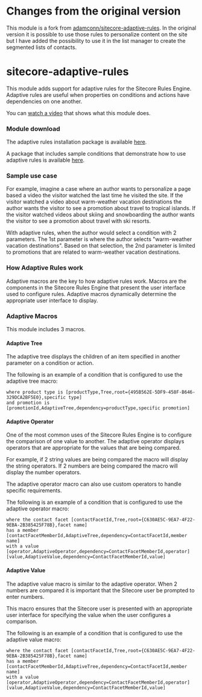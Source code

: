 # Changes from the original version
This module is a fork from [adamconn/sitecore-adaptive-rules](https://github.com/adamconn/sitecore-adaptive-rules). In the original version it is possible to use those rules to personalize content on the site but I have added the possibility to use it in the list manager to create the segmented lists of contacts.

# sitecore-adaptive-rules
This module adds support for adaptive rules for the Sitecore Rules Engine. Adaptive rules are useful when properties on conditions and actions have dependencies on one another. 

You can [watch a video](http://youtu.be/M2m2vJ5diEI) that shows what this module does.

### Module download
The adaptive rules installation package is available [here](https://github.com/vgbenjamin/sitecore-adaptive-rules/tree/master/sitecore/).

A package that includes sample conditions that demonstrate how to use adaptive rules is available [here](https://github.com/vgbenjamin/sitecore-adaptive-rules/tree/master/sitecore/).

### Sample use case
For example, imagine a case where an author wants to personalize a page based a video the visitor watched the last time he visited the site. If the visitor watched a video about warm-weather vacation destinations the author wants the visitor to see a promotion about travel to tropical islands. If the visitor watched videos about skiing and snowboarding the author wants the visitor to see a promotion about travel with ski resorts.

With adaptive rules, when the author would select a condition with 2 parameters. The 1st parameter is where the author selects "warm-weather vacation destinations". Based on that selection, the 2nd parameter is limited to promotions that are related to warm-weather vacation destinations.

### How Adaptive Rules work
Adaptive macros are the key to how adaptive rules work. Macros are the components in the Sitecore Rules Engine that present the user interface used to configure rules. Adaptive macros dynamically determine the appropriate user interface to display.

### Adaptive Macros
This module includes 3 macros.

#### Adaptive Tree
The adaptive tree displays the children of an item specified in another parameter on a condition or action.

The following is an example of a condition that is configured to use the adaptive tree macro:
```
where product type is [productType,Tree,root={495B562E-5DF9-458F-B646-329DCA2BF5E0},specific type] 
and promotion is [promotionId,AdaptiveTree,dependency=productType,specific promotion] 
```

#### Adaptive Operator
One of the most common uses of the Sitecore Rules Engine is to configure the comparison of one value to another. The adaptive operator displays operators that are appropriate for the values that are being compared.

For example, if 2 string values are being compared the macro will display the string operators. If 2 numbers are being compared the macro will display the number operators.

The adaptive operator macro can also use custom operators to handle specific requirements. 

The following is an example of a condition that is configured to use the adaptive operator macro:
```
where the contact facet [contactFacetId,Tree,root={C630AE5C-9EA7-4F22-9EBA-2B385425F78B},facet name] 
has a member [contactFacetMemberId,AdaptiveTree,dependency=ContactFacetId,member name] 
with a value [operator,AdaptiveOperator,dependency=ContactFacetMemberId,operator] 
[value,AdaptiveValue,dependency=ContactFacetMemberId,value]
```

#### Adaptive Value
The adaptive value macro is similar to the adaptive operator. When 2 numbers are compared it is important that the Sitecore user be prompted to enter numbers. 

This macro ensures that the Sitecore user is presented with an appropriate user interface for specifying the value when the user configures a comparison.

The following is an example of a condition that is configured to use the adaptive value macro:
```
where the contact facet [contactFacetId,Tree,root={C630AE5C-9EA7-4F22-9EBA-2B385425F78B},facet name] 
has a member [contactFacetMemberId,AdaptiveTree,dependency=ContactFacetId,member name] 
with a value [operator,AdaptiveOperator,dependency=ContactFacetMemberId,operator] 
[value,AdaptiveValue,dependency=ContactFacetMemberId,value]
```
